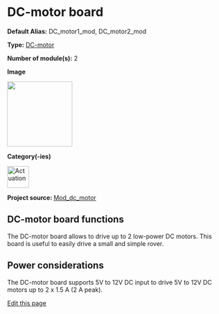 # DC-motor board
<div class="cust_sheet" markdown="1">
<p class="cust_sheet-title" markdown="1"><strong>Default Alias:</strong> DC_motor1_mod, DC_motor2_mod</p>
<p class="cust_sheet-title" markdown="1"><strong>Type:</strong> <a href="/_pages/high/modules_list/dc-motor.md">DC-motor</a></p>
<p class="cust_sheet-title" markdown="1"><strong>Number of module(s):</strong> 2</p>
<p class="cust_sheet-title" markdown="1"><strong>Image</strong></p>
<p class="cust_indent" markdown="1"><img height="150" src="{{img_path}}/dc-motor-module.png"></p>
<p class="cust_sheet-title" markdown="1"><strong>Category(-ies)</strong></p>
<p class="cust_indent" markdown="1">
<img height="50" src="{{img_path}}/sticker-actuation.png" title="Actuation">
</p>
<p class="cust_sheet-title" markdown="1"><strong>Project source: </strong><a href="https://github.com/Luos-io/Mod_dc_motor" target="_blank">Mod_dc_motor</a></p>
</div>

## DC-motor board functions
The DC-motor board allows to drive up to 2 low-power DC motors. This board is useful to easily drive a small and simple rover.

## Power considerations
The DC-motor board supports 5V to 12V DC input to drive 5V to 12V DC motors up to 2 x 1.5 A (2 A peak).

<div class="cust_edit_page"><a href="https://{{gh_path}}{{boards_path}}/dc-motor.md">Edit this page</a></div>

